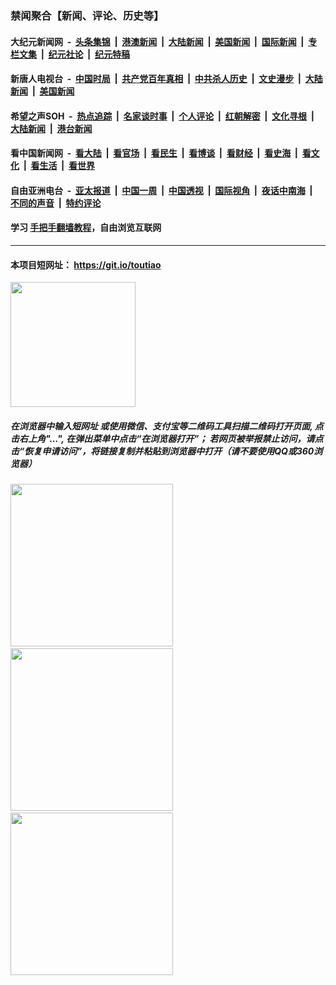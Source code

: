 ### 禁闻聚合【新闻、评论、历史等】

#### 大纪元新闻网 &nbsp;-&nbsp; [头条集锦](indexes/E头条集锦.md?t=02040433) &nbsp;|&nbsp; [港澳新闻](indexes/E港澳新闻.md?t=02040433)  &nbsp;|&nbsp; [大陆新闻](indexes/E大陆新闻.md?t=02040433) &nbsp;|&nbsp; [美国新闻](indexes/E美国新闻.md?t=02040433) &nbsp;|&nbsp; [国际新闻](indexes/E国际新闻.md?t=02040433) &nbsp;|&nbsp; [专栏文集](indexes/E专栏文集.md?t=02040433) &nbsp;|&nbsp; [纪元社论](indexes/E纪元社论.md?t=02040433) &nbsp;|&nbsp; [纪元特稿](indexes/E纪元特稿.md?t=02040433) 

#### 新唐人电视台 &nbsp;-&nbsp; [中国时局](indexes/N中国时局.md?t=02040433) &nbsp;|&nbsp; [共产党百年真相](indexes/N共产党百年真相.md?t=02040433) &nbsp;|&nbsp; [中共杀人历史](indexes/N中共杀人历史.md?t=02040433) &nbsp;|&nbsp; [文史漫步](indexes/N文史漫步.md?t=02040433) &nbsp;|&nbsp; [大陆新闻](indexes/N大陆新闻.md?t=02040433) &nbsp;|&nbsp; [美国新闻](indexes/N美国新闻.md?t=02040433)

#### 希望之声SOH &nbsp;-&nbsp; [热点追踪](indexes/H热点追踪.md?t=02040433) &nbsp;|&nbsp; [名家谈时事](indexes/H名家谈时事.md?t=02040433) &nbsp;|&nbsp; [个人评论](indexes/H个人评论.md?t=02040433)  &nbsp;|&nbsp; [红朝解密](indexes/H红朝解密.md?t=02040433) &nbsp;|&nbsp; [文化寻根](indexes/H文化寻根.md?t=02040433) &nbsp;|&nbsp; [大陆新闻](indexes/H大陆新闻.md?t=02040433) &nbsp;|&nbsp; [港台新闻](indexes/H港台新闻.md?t=02040433)

#### 看中国新闻网 &nbsp;-&nbsp; [看大陆](indexes/S看大陆.md?t=02040433) &nbsp;|&nbsp; [看官场](indexes/S看官场.md?t=02040433) &nbsp;|&nbsp; [看民生](indexes/S看民生.md?t=02040433)  &nbsp;|&nbsp; [看博谈](indexes/S看博谈.md?t=02040433) &nbsp;|&nbsp; [看财经](indexes/S看财经.md?t=02040433) &nbsp;|&nbsp; [看史海](indexes/S看史海.md?t=02040433) &nbsp;|&nbsp; [看文化](indexes/S看文化.md?t=02040433) &nbsp;|&nbsp; [看生活](indexes/S看生活.md?t=02040433) &nbsp;|&nbsp; [看世界](indexes/S看世界.md?t=02040433)

#### 自由亚洲电台 &nbsp;-&nbsp; [亚太报道](indexes/R亚太报道.md?t=02040433) &nbsp;|&nbsp; [中国一周](indexes/R中国一周.md?t=02040433) &nbsp;|&nbsp; [中国透视](indexes/R中国透视.md?t=02040433)  &nbsp;|&nbsp; [国际视角](indexes/R国际视角.md?t=02040433) &nbsp;|&nbsp; [夜话中南海](indexes/R夜话中南海.md?t=02040433) &nbsp;|&nbsp; [不同的声音](indexes/R不同的声音.md?t=02040433) &nbsp;|&nbsp; [特约评论](indexes/R特约评论.md?t=02040433)

#### 学习 [手把手翻墙教程](https://github.com/gfw-breaker/guides/wiki)，自由浏览互联网

----

#### 本项目短网址： https://git.io/toutiao
<img src="https://raw.githubusercontent.com/gfw-breaker/banned-news/master/scripts/img/qr.png" width="200px"/>  

##### 在浏览器中输入短网址 或使用微信、支付宝等二维码工具扫描二维码打开页面, 点击右上角"...", 在弹出菜单中点击“在浏览器打开”； 若网页被举报禁止访问，请点击“恢复申请访问”，将链接复制并粘贴到浏览器中打开（请不要使用QQ或360浏览器）

<img src="https://raw.githubusercontent.com/gfw-breaker/banned-news/master/scripts/img/1.png" width="260px"/> &nbsp; <img src="https://raw.githubusercontent.com/gfw-breaker/banned-news/master/scripts/img/2.png" width="260px"/> &nbsp; <img src="https://raw.githubusercontent.com/gfw-breaker/banned-news/master/scripts/img/3.png" width="260px"/>
